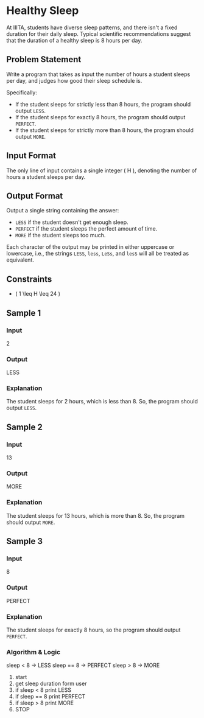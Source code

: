 # Healthy Sleep

At IIITA, students have diverse sleep patterns, and there isn't a fixed duration for their daily sleep. Typical scientific recommendations suggest that the duration of a healthy sleep is 8 hours per day.

## Problem Statement
Write a program that takes as input the number of hours a student sleeps per day, and judges how good their sleep schedule is.

Specifically:
- If the student sleeps for strictly less than 8 hours, the program should output `LESS`.
- If the student sleeps for exactly 8 hours, the program should output `PERFECT`.
- If the student sleeps for strictly more than 8 hours, the program should output `MORE`.

## Input Format
The only line of input contains a single integer \( H \), denoting the number of hours a student sleeps per day.

## Output Format
Output a single string containing the answer:
- `LESS` if the student doesn't get enough sleep.
- `PERFECT` if the student sleeps the perfect amount of time.
- `MORE` if the student sleeps too much.

Each character of the output may be printed in either uppercase or lowercase, i.e., the strings `LESS`, `less`, `LeSs`, and `lesS` will all be treated as equivalent.

## Constraints
- \( 1 \leq H \leq 24 \)

## Sample 1
### Input
2
### Output
LESS
### Explanation
The student sleeps for 2 hours, which is less than 8. So, the program should output `LESS`.

## Sample 2
### Input
13
### Output
MORE
### Explanation
The student sleeps for 13 hours, which is more than 8. So, the program should output `MORE`.

## Sample 3
### Input
8
### Output
PERFECT
### Explanation
The student sleeps for exactly 8 hours, so the program should output `PERFECT`.
### Algorithm & Logic

sleep < 8 -> LESS
sleep == 8 -> PERFECT
sleep > 8 -> MORE


1. start
2. get sleep duration form user
3. if sleep < 8 print LESS
4. if sleep == 8 print PERFECT
5. if sleep > 8 print MORE
6. STOP
